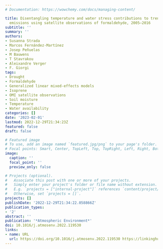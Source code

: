 ```yaml
---
# Documentation: https://wowchemy.com/docs/managing-content/

title: Disentangling temperature and water stress contributions to trends in isoprene
  emissions using satellite observations of formaldehyde, 2005–2016
subtitle: ''
summary: ''
authors:
- Susanna Strada
- Marcos Fernández‐Martínez
- Josep Peñuelas
- M Bauwens
- T Stavrakou
- Aleixandre Verger
- F. Giorgi
tags:
- Drought
- Formaldehyde
- Generalized linear mixed-effects models
- Isoprene
- OMI satellite observations
- Soil moisture
- Temperature
- Water availability
categories: []
date: '2023-02-01'
lastmod: 2022-12-29T21:34:23Z
featured: false
draft: false

# Featured image
# To use, add an image named `featured.jpg/png` to your page's folder.
# Focal points: Smart, Center, TopLeft, Top, TopRight, Left, Right, BottomLeft, Bottom, BottomRight.
image:
  caption: ''
  focal_point: ''
  preview_only: false

# Projects (optional).
#   Associate this post with one or more of your projects.
#   Simply enter your project's folder or file name without extension.
#   E.g. `projects = ["internal-project"]` references `content/project/deep-learning/index.md`.
#   Otherwise, set `projects = []`.
projects: []
publishDate: '2022-12-29T21:34:22.058866Z'
publication_types:
- '2'
abstract: ''
publication: '*Atmospheric Environment*'
doi: 10.1016/j.atmosenv.2022.119530
links:
- name: URL
  url: https://doi.org/10.1016/j.atmosenv.2022.119530 https://linkinghub.elsevier.com/retrieve/pii/S1352231022005957
---
```

